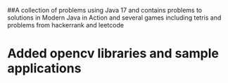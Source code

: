 ##A collection of problems using Java 17 and contains problems to solutions in Modern Java in Action and several games including tetris and problems from hackerrank and leetcode

# Added opencv libraries and sample applications